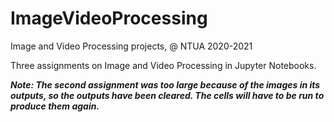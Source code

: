 # ImageVideoProcessing
Image and Video Processing projects, @ NTUA 2020-2021


Three assignments on Image and Video Processing in Jupyter Notebooks.

***Note: The second assignment was too large because of the images in its outputs, so the outputs have been cleared. The cells will have to be run to produce them again.***
